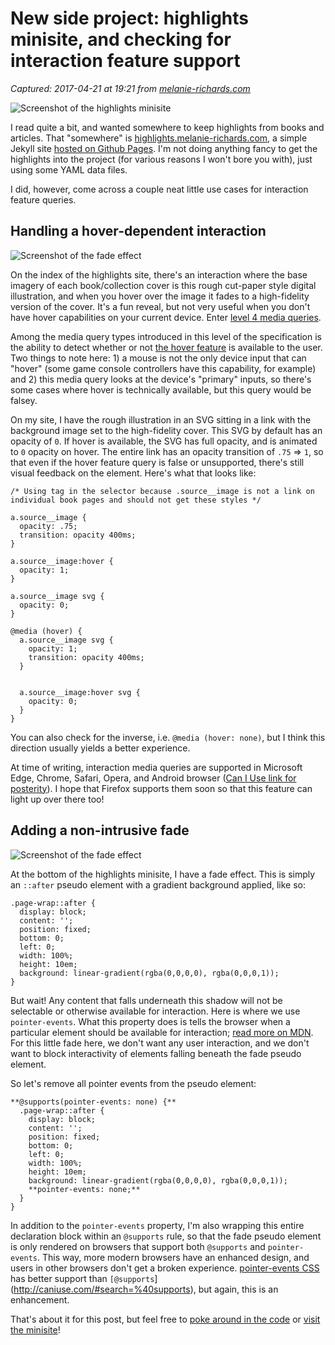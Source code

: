 # New side project: highlights minisite, and checking for interaction feature support

_Captured: 2017-04-21 at 19:21 from [melanie-richards.com](https://melanie-richards.com/blog/highlights-minisite/)_

![Screenshot of the highlights minisite](https://melanie-richards.com/assets/images/content/highlights-s.png)

I read quite a bit, and wanted somewhere to keep highlights from books and articles. That "somewhere" is [highlights.melanie-richards.com](http://highlights.melanie-richards.com/), a simple Jekyll site [hosted on Github Pages](https://github.com/melanierichards/highlights). I'm not doing anything fancy to get the highlights into the project (for various reasons I won't bore you with), just using some YAML data files.

I did, however, come across a couple neat little use cases for interaction feature queries.

## Handling a hover-dependent interaction

![Screenshot of the fade effect](https://melanie-richards.com/assets/images/content/highlights-hover.gif)

On the index of the highlights site, there's an interaction where the base imagery of each book/collection cover is this rough cut-paper style digital illustration, and when you hover over the image it fades to a high-fidelity version of the cover. It's a fun reveal, but not very useful when you don't have hover capabilities on your current device. Enter [level 4 media queries](https://drafts.csswg.org/mediaqueries-4).

Among the media query types introduced in this level of the specification is the ability to detect whether or not [the hover feature](https://drafts.csswg.org/mediaqueries-4/#hover) is available to the user. Two things to note here: 1) a mouse is not the only device input that can "hover" (some game console controllers have this capability, for example) and 2) this media query looks at the device's "primary" inputs, so there's some cases where hover is technically available, but this query would be falsey.

On my site, I have the rough illustration in an SVG sitting in a link with the background image set to the high-fidelity cover. This SVG by default has an opacity of `0`. If hover is available, the SVG has full opacity, and is animated to `0` opacity on hover. The entire link has an opacity transition of `.75` => `1`, so that even if the hover feature query is false or unsupported, there's still visual feedback on the element. Here's what that looks like:
    
    
    /* Using tag in the selector because .source__image is not a link on individual book pages and should not get these styles */
    
    a.source__image {
      opacity: .75;
      transition: opacity 400ms;
    }
    
    a.source__image:hover {
      opacity: 1;
    }
    
    a.source__image svg {
      opacity: 0;
    }
    
    @media (hover) {
      a.source__image svg {
        opacity: 1;
        transition: opacity 400ms;
      }
    
    
      a.source__image:hover svg {
        opacity: 0;
      }
    }
    

You can also check for the inverse, i.e. `@media (hover: none)`, but I think this direction usually yields a better experience.

At time of writing, interaction media queries are supported in Microsoft Edge, Chrome, Safari, Opera, and Android browser ([Can I Use link for posterity](http://caniuse.com/#feat=css-media-interaction)). I hope that Firefox supports them soon so that this feature can light up over there too!

## Adding a non-intrusive fade

![Screenshot of the fade effect](https://melanie-richards.com/assets/images/content/highlights-fade.jpg)

At the bottom of the highlights minisite, I have a fade effect. This is simply an `::after` pseudo element with a gradient background applied, like so:
    
    
    .page-wrap::after {
      display: block;
      content: '';
      position: fixed;
      bottom: 0;
      left: 0;
      width: 100%;
      height: 10em;
      background: linear-gradient(rgba(0,0,0,0), rgba(0,0,0,1));
    }
    

But wait! Any content that falls underneath this shadow will not be selectable or otherwise available for interaction. Here is where we use `pointer-events`. What this property does is tells the browser when a particular element should be available for interaction; [read more on MDN](https://developer.mozilla.org/en-US/docs/Web/CSS/pointer-events). For this little fade here, we don't want any user interaction, and we don't want to block interactivity of elements falling beneath the fade pseudo element.

So let's remove all pointer events from the pseudo element:
    
    
    **@supports(pointer-events: none) {**
      .page-wrap::after {
        display: block;
        content: '';
        position: fixed;
        bottom: 0;
        left: 0;
        width: 100%;
        height: 10em;
        background: linear-gradient(rgba(0,0,0,0), rgba(0,0,0,1));
        **pointer-events: none;**
      }
    }
    

In addition to the `pointer-events` property, I'm also wrapping this entire declaration block within an `@supports` rule, so that the fade pseudo element is only rendered on browsers that support both `@supports` and `pointer-events`. This way, more modern browsers have an enhanced design, and users in other browsers don't get a broken experience. [pointer-events CSS](http://caniuse.com/#feat=pointer-events) has better support than `[@supports`](http://caniuse.com/#search=%40supports), but again, this is an enhancement.

That's about it for this post, but feel free to [poke around in the code](https://github.com/melanierichards/highlights/) or [visit the minisite](http://highlights.melanie-richards.com/)!
